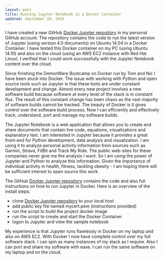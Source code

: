 ```yaml
---
layout: post
title: Running Jupyter Notebook in a Docker Container
updated: September 28, 2015
---
```


I have created a new GitHub [Docker Jupyter repository](https://github.com/patclaffey/docker_jupyter) in my personal GitHub account. The repository contains the code to run the latest version of Jupyter (using version 4.0 documents) on Ubuntu 14.04 in a Docker Container.  I have tested this Docker container on my PC (using Ubuntu 14.10) and also on the cloud (using an AWS EC2 instance with Red Hat Linux).  I verified that I could work successfully with the Jupyter Notebook content over the cloud.

Since finishing the DemonWare Bootcamp on Docker run by Tom and Nic I have been stuck into Docker. 
The issue with working with Python and open source tools such as Jupyter is that these tools are under constant development and change.
Almost every new project involves a new software build because software at every level of the stack is in constant flux.
The result of this constant change has been chaos as the vast majority of software builds cannot be tracked.
The beauty of Docker is it gives control over the software build process.
Now I can efficiently and effectively track, understand, port and manage  my software builds.

The Jupyter Notebook is a web application that allows you to create and share documents that contain live code, equations, visualizations and explanatory text.  I am interested in Jupyter because it provides a great front-end for Python development, data analysis and visualization.  I am using it to analyze personal activity information from sources such as Garmin, Strava, FitBit and Track My Ride.  The public web-sites for these companies never give me the analysis I want.  So I am using the power of Jupyter and Python to analyze this information. Given the importance of individual activity in health, fitness, tackling obesity - I am hoping there will be sufficient interest to open source this work.

The GitHub [Docker Jupyter repository](https://github.com/patclaffey/docker_jupyter) contains the code and also full instructions on how to run Jupyter in Docker. Here is an overview of the install steps:  
- clone  [Docker Jupyter repository](https://github.com/patclaffey/docker_jupyter) to your local host  
- add public key file named mycert.pem (instructions provided)  
- run the script to build the project docker image  
- run the script to create and start the Docker Container  
- logon to Jupyter and view the sample notebook  

My experience is that Jupyter runs flawlessly in Docker on my laptop and also on AWS EC2.  With Docker I now have complete control over my full software stack. I can spin as many instances of my stack as I require. Also I can port and share my software with ease.  I can run the same software on my laptop and on the cloud.
